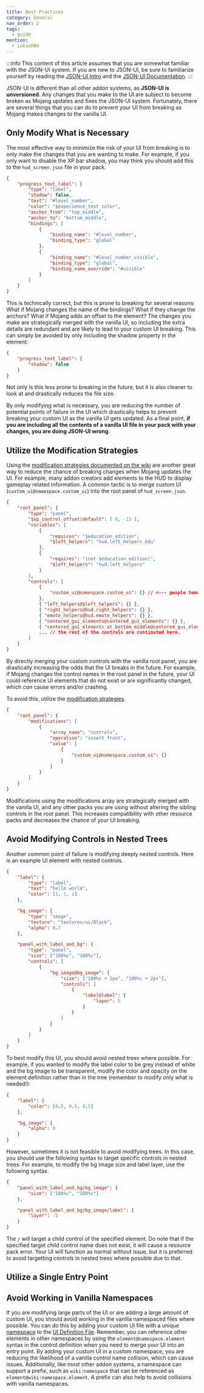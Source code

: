 ```yaml
---
title: Best Practices
category: General
nav_order: 2
tags:
  - guide
mention:
  - LukasPAH
---
```


:::info
This content of this article assumes that you are somewhat familiar with the JSON-UI system. If you are new to JSON-UI, be sure to familiarize yourself by reading the [JSON-UI Intro](/json-ui/json-ui-intro) and the [JSON-UI Documentation](/json-ui/json-ui-documentation).
:::

JSON-UI is different than all other addon systems, as **JSON-UI is unversioned**. Any changes that you make to the UI are subject to become broken as Mojang updates and fixes the JSON-UI system. Fortunately, there are several things that you can do to prevent your UI from breaking as Mojang makes changes to the vanilla UI.

## Only Modify What is Necessary
The most effective way to minimize the risk of your UI from breaking is to only make the changes that you are wanting to make. For example, if you only want to disable the XP bar shadow, you may think you should add this to the `hud_screen.json` file in your pack.

```json
{
    "progress_text_label": {
        "type": "label",
        "shadow": false,
        "text": "#level_number",
        "color": "$experience_text_color",
        "anchor_from": "top_middle",
        "anchor_to": "bottom_middle",
        "bindings": [
            {
                "binding_name": "#level_number",
                "binding_type": "global"
            },
            {
                "binding_name": "#level_number_visible",
                "binding_type": "global",
                "binding_name_override": "#visible"
            }
        ]
    }
}
```

This is technically correct, but this is prone to breaking for several reasons: What if Mojang changes the name of the bindings? What if they change the anchors? What if Mojang adds an offset to the element? The changes you make are strategically merged with the vanilla UI, so including the extra details are redundant and are likely to lead to your custom UI breaking. This can simply be avoided by only including the shadow property in the element:

```json
{
    "progress_text_label": {
        "shadow": false
    }
}
```

Not only is this less prone to breaking in the future, but it is also cleaner to look at and drastically reduces the file size.

By only modifying what is necessary, you are reducing the number of potential points of failure in the UI which drastically helps to prevent breaking your custom UI as the vanilla UI gets updated. As a final point, **if you are including all the contents of a vanilla UI file in your pack with your changes, you are doing JSON-UI wrong**.

## Utilize the Modification Strategies
Using the [modification strategies documented on the wiki](/json-ui/json-ui-intro#modifications) are another great way to reduce the chance of breaking changes when Mojang updates the UI. For example, many addon creators add elements to the HUD to display gameplay related information. A common tactic is to merge custom UI (`custom_ui@namespace.custom_ui`) into the root panel of `hud_screen.json`.

```json
{
    "root_panel": {
        "type": "panel",
        "$xp_control_offset|default": [ 0, -13 ],
        "variables": [
            {
                "requires": "$education_edition",
                "$left_helpers": "hud.left_helpers_edu"
            },
            {
                "requires": "(not $education_edition)",
                "$left_helpers": "hud.left_helpers"
            }
        ],
        "controls": [
            {
                "custom_ui@namespace.custom_ui": {} // <--- people tend to add custom UI here!
            },
            { "left_helpers@$left_helpers": {} },
            { "right_helpers@hud.right_helpers": {} },
            { "emote_helpers@hud.emote_helpers": {} },
            { "centered_gui_elements@centered_gui_elements": {} },
            { "centered_gui_elements_at_bottom_middle@centered_gui_elements_at_bottom_middle": {} }
            ... // the rest of the controls are continuted here.
        ]
    }
}
```

By directly merging your custom controls with the vanilla root panel, you are drastically increasing the odds that the UI breaks in the future. For example, if Mojang changes the control names in the root panel in the future, your UI could reference UI elements that do not exist or are significantly changed, which *can* cause errors and/or crashing.

To avoid this, utilize the [modification strategies](/json-ui/json-ui-intro#modifications).

```json
{
    "root_panel": {
        "modifications": [
            {
                "array_name": "controls",
                "operation": "insert_front",
                "value": [
                    {
                        "custom_ui@namespace.custom_ui": {}
                    }
                ]
            }
        ]
    }
}
```

Modifications using the modifications array are strategically merged with the vanilla UI, and any other packs you are using without altering the sibling controls in the root panel. This increases compatibility with other resource packs and decreases the chance of your UI breaking.

## Avoid Modifying Controls in Nested Trees
Another common point of failure is modifying deeply nested controls. Here is an example UI element with nested controls.

```json
{
    "label": {
        "type": "label",
        "text": "hello world",
        "color": [1, 1, 1]
    },

    "bg_image": {
        "type": "image",
        "texture": "textures/ui/Black",
        "alpha": 0.7
    },

    "panel_with_label_and_bg": {
        "type": "panel",
        "size": ["100%c", "100%c"],
        "controls": [
            {
                "bg_image@bg_image": {
                    "size": ["100%c + 2px", "100%c + 2px"],
                    "controls": [
                        {
                            "label@label": {
                                "layer": 5
                            }
                        }
                    ]
                }
            }
        ]
    }
}
```

To best modify this UI, you should avoid nested trees where possible. For example, if you wanted to modify the label color to be grey instead of white and the bg image to be transparent, modify the color and opacity on the element definition rather than in the tree (remember to modify only what is needed!):

```json
{
    "label": {
        "color": [0.5, 0.5, 0.5]
    },

    "bg_image": {
        "alpha": 0
    }
}
```

However, sometimes it is not feasible to avoid modifying trees. In this case, you should use the following syntax to target specific controls in nested trees. For example, to modify the bg image size and label layer, use the following syntax.

```json
{
    "panel_with_label_and_bg/bg_image": {
        "size": ["100%c", "100%c"]
    },

    "panel_with_label_and_bg/bg_image/label": {
        "layer": -5
    }
}
```

The `/` will target a child control of the specified element. Do note that if the specified target child control name does not exist, it will cause a resource pack error. Your UI will function as normal without issue, but it is preferred to avoid targetting controls in nested trees where possible due to that.

## Utilize a Single Entry Point

## Avoid Working in Vanilla Namespaces
If you are modifying large parts of the UI or are adding a large amount of custom UI, you should avoid working in the vanilla namespaced files where possible. You can do this by adding your custom UI file with a unique [namespace](/json-ui/json-ui-intro#namespaces) to the [UI Definition File](/json-ui/json-ui-intro#ui-defs). Remember, you can reference other elements in other namespaces by using the `element@namespace.element` syntax in the control definition when you need to merge your UI into an entry point. By adding your custom UI in a custom namespace, you are reducing the likelihood of a vanilla control name collision, which can cause issues. Additionally, like most other addon systems, a namespace can support a prefix, such as `wiki:namespace` that can be referenced as `element@wiki:namespace.element`. A prefix can also help to avoid collisions with vanilla namespaces.